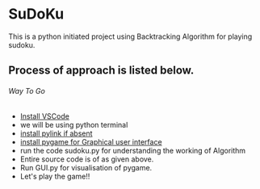 # SuDoKu
This is a python initiated project using Backtracking Algorithm for playing sudoku.
## Process of approach is listed below.
###### Way To Go
- [Install VSCode](https://code.visualstudio.com)
- we will be using python terminal
- [install pylink if absent](https://pypi.org)
- [install pygame for Graphical user interface](https://pypi.org)
- run the code sudoku.py for understanding the working of Algorithm
- Entire source code is of as given above.
- Run GUI.py for visualisation of pygame.
- Let's play the game!!
